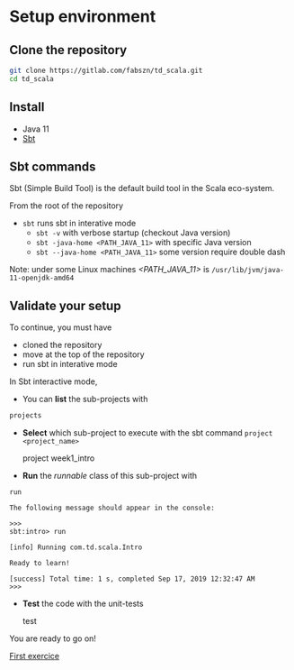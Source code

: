 # Setup environment

## Clone the repository
```bash
git clone https://gitlab.com/fabszn/td_scala.git
cd td_scala
```

## Install
-  Java 11
- [Sbt](https://www.scala-sbt.org/1.x/docs/Setup.html)

## Sbt commands

Sbt (Simple Build Tool) is the default build tool in the Scala eco-system.

From the root of the repository

- `sbt` runs sbt in interative mode
    - `sbt -v` with verbose startup (checkout Java version)
    - `sbt -java-home <PATH_JAVA_11>` with specific Java version
    - `sbt --java-home <PATH_JAVA_11>` some version require double dash

Note: under some Linux machines *<PATH_JAVA_11>* is `/usr/lib/jvm/java-11-openjdk-amd64`

## Validate your setup

To continue, you must have
- cloned the repository
- move at the top of the repository
- run sbt in interative mode

In Sbt interactive mode,
- You can **list** the sub-projects with

```sbt
projects
```

- **Select** which sub-project to execute with the sbt command `project <project_name>`

    project week1_intro

- **Run** the _runnable_ class of this sub-project with
```
run
```

    The following message should appear in the console:

    >>>
    sbt:intro> run

    [info] Running com.td.scala.Intro

    Ready to learn!

    [success] Total time: 1 s, completed Sep 17, 2019 12:32:47 AM
    >>>

- **Test** the code with the unit-tests

    test

You are ready to go on!

[First exercice](../../../../../../../../01_Classes/README.md)
